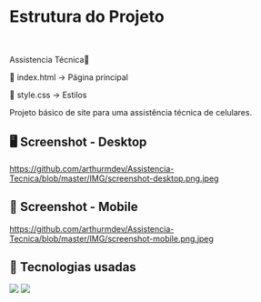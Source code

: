 <h1>Estrutura do Projeto</h1>
<br>
<p>Assistencia Técnica📂 </p>
<p>
  📄 index.html → Página principal
  
  📄 style.css → Estilos
</p>
Projeto básico de site para uma assistência técnica de celulares.

 ## 🖥️ Screenshot - Desktop
<https://github.com/arthurmdev/Assistencia-Tecnica/blob/master/IMG/screenshot-desktop.png.jpeg>
## 📱 Screenshot - Mobile
<https://github.com/arthurmdev/Assistencia-Tecnica/blob/master/IMG/screenshot-mobile.png.jpeg>
## 🚀 Tecnologias usadas
<img src="https://img.shields.io/badge/HTML5-E34F26?style=for-the-badge&logo=html5&logoColor=white"> 
<img src="https://img.shields.io/badge/CSS3-1572B6?style=for-the-badge&logo=css3&logoColor=white">




